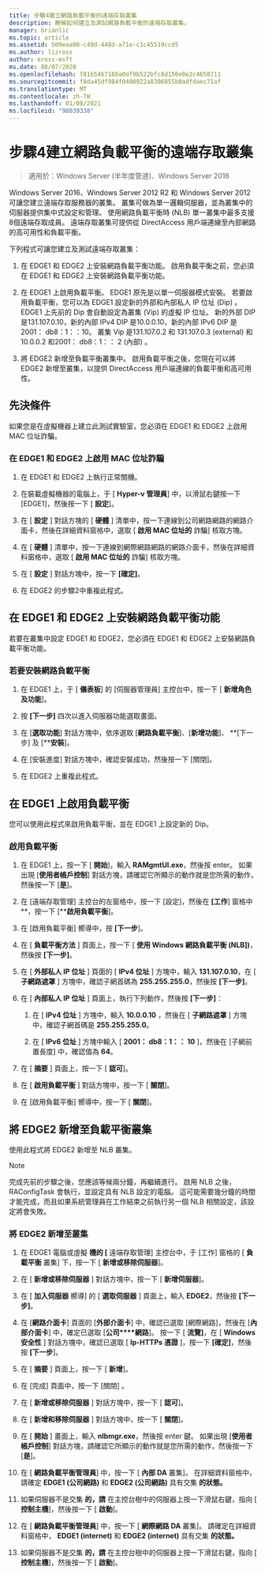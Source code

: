 ```yaml
---
title: 步驟4建立網路負載平衡的遠端存取叢集
description: 瞭解如何建立及測試網路負載平衡的遠端存取叢集。
manager: brianlic
ms.topic: article
ms.assetid: 509eaa08-c49d-448d-a71e-c1c45519ccd5
ms.author: lizross
author: eross-msft
ms.date: 08/07/2020
ms.openlocfilehash: f81b5467180a0df9b522bfc8d156e0e2c4658711
ms.sourcegitcommit: f8da45df984f0400922a8306855b0adfdaec71af
ms.translationtype: MT
ms.contentlocale: zh-TW
ms.lasthandoff: 01/08/2021
ms.locfileid: "98039338"
---
```

# <a name="step-4-create-the-network-load-balanced-remote-access-cluster"></a>步驟4建立網路負載平衡的遠端存取叢集

>適用於：Windows Server (半年度管道)、Windows Server 2016

 Windows Server 2016、Windows Server 2012 R2 和 Windows Server 2012 可讓您建立遠端存取服務器的叢集。 叢集可做為單一邏輯伺服器，並為叢集中的伺服器提供集中式設定和管理。 使用網路負載平衡時 (NLB) 單一叢集中最多支援8個遠端存取成員。 遠端存取叢集可提供從 DirectAccess 用戶端連線至內部網路的高可用性和負載平衡。

下列程式可讓您建立及測試遠端存取叢集：

1. 在 EDGE1 和 EDGE2 上安裝網路負載平衡功能。 啟用負載平衡之前，您必須在 EDGE1 和 EDGE2 上安裝網路負載平衡功能。

2. 在 EDGE1 上啟用負載平衡。 EDGE1 原先是以單一伺服器模式安裝。 若要啟用負載平衡，您可以為 EDGE1 設定新的外部和內部私人 IP 位址 (Dip) 。 EDGE1 上先前的 Dip 會自動設定為叢集 (Vip) 的虛擬 IP 位址。 新的外部 DIP 是131.107.0.10，新的內部 IPv4 DIP 是10.0.0.10，新的內部 IPv6 DIP 是2001： db8：1：：10。 叢集 Vip 是131.107.0.2 和 131.107.0.3 (external) 和10.0.0.2 和2001： db8：1：： 2 (內部) 。

3. 將 EDGE2 新增至負載平衡叢集中。 啟用負載平衡之後，您現在可以將 EDGE2 新增至叢集，以提供 DirectAccess 用戶端連線的負載平衡和高可用性。

## <a name="prerequisites"></a>先決條件

如果您是在虛擬機器上建立此測試實驗室，您必須在 EDGE1 和 EDGE2 上啟用 MAC 位址詐騙。

### <a name="enable-mac-address-spoofing-on-edge1-and-edge2"></a>在 EDGE1 和 EDGE2 上啟用 MAC 位址詐騙

1.  在 EDGE1 和 EDGE2 上執行正常關機。

2.  在裝載虛擬機器的電腦上，于 [ **Hyper-v 管理員**] 中，以滑鼠右鍵按一下 [EDGE1]，然後按一下 [ **設定**]。

3.  在 [ **設定** ] 對話方塊的 [ **硬體** ] 清單中，按一下連線到公司網路網路的網路介面卡，然後在詳細資料窗格中，選取 [ **啟用 MAC 位址的** 詐騙] 核取方塊。

4.  在 [ **硬體** ] 清單中，按一下連線到網際網路網路的網路介面卡，然後在詳細資料窗格中，選取 [ **啟用 MAC 位址的** 詐騙] 核取方塊。

5.  在 [ **設定** ] 對話方塊中，按一下 **[確定]**。

6.  在 EDGE2 的步驟2中重複此程式。

## <a name="install-the-network-load-balancing-feature-on-edge1-and-edge2"></a>在 EDGE1 和 EDGE2 上安裝網路負載平衡功能
若要在叢集中設定 EDGE1 和 EDGE2，您必須在 EDGE1 和 EDGE2 上安裝網路負載平衡功能。

### <a name="to-install-network-load-balancing"></a>若要安裝網路負載平衡

1.  在 EDGE1 上，于 [ **儀表板**] 的 [伺服器管理員] 主控台中，按一下 [ **新增角色及功能**]。

2.  按 **[下一步]** 四次以進入伺服器功能選取畫面。

3.  在 [**選取功能**] 對話方塊中，依序選取 [**網路負載平衡**]、[**新增功能**]、 **[下一步] 及 [****安裝**]。

4.  在 [安裝進度] 對話方塊中，確認安裝成功，然後按一下 [關閉]。

5.  在 EDGE2 上重複此程式。

## <a name="enable-load-balancing-on-edge1"></a>在 EDGE1 上啟用負載平衡
您可以使用此程式來啟用負載平衡，並在 EDGE1 上設定新的 Dip。

### <a name="enable-load-balancing"></a>啟用負載平衡

1.  在 EDGE1 上，按一下 [ **開始**]，輸入 **RAMgmtUI.exe**，然後按 enter。 如果出現 [**使用者帳戶控制**] 對話方塊，請確認它所顯示的動作就是您所需的動作，然後按一下 [**是**]。

2.  在 [遠端存取管理] 主控台的左窗格中，按一下 [設定]，然後在 **[工作**] 窗格中 **，按一下 [****啟用負載平衡**]。

3.  在 [啟用負載平衡] 嚮導中，按 **[下一步**]。

4.  在 [ **負載平衡方法** ] 頁面上，按一下 [ **使用 Windows 網路負載平衡 (NLB])**，然後按 **[下一步]**。

5.  在 [ **外部私人 IP 位址** ] 頁面的 [ **IPv4 位址** ] 方塊中，輸入 **131.107.0.10**，在 [ **子網路遮罩** ] 方塊中，確認子網首碼為 **255.255.255.0**，然後按 **[下一步]**。

6.  在 [ **內部私人 IP 位址** ] 頁面上，執行下列動作，然後按 **[下一步]**：

    1.  在 [ **IPv4 位址** ] 方塊中，輸入 **10.0.0.10** ，然後在 [ **子網路遮罩** ] 方塊中，確認子網首碼是 **255.255.255.0**。

    2.  在 [ **IPv6 位址** ] 方塊中輸入 [ **2001： db8：1：： 10** ]，然後在 [子網前置長度] 中，確認值為 **64**。

7.  在 [ **摘要** ] 頁面上，按一下 [ **認可**]。

8.  在 [ **啟用負載平衡** ] 對話方塊中，按一下 [ **關閉**]。

9. 在 [啟用負載平衡] 嚮導中，按一下 [ **關閉**]。

## <a name="add-edge2-to-the-load-balanced-cluster"></a>將 EDGE2 新增至負載平衡叢集
使用此程式將 EDGE2 新增至 NLB 叢集。

> [!NOTE]
> 完成先前的步驟之後，您應該等候兩分鐘，再繼續進行。 啟用 NLB 之後，RAConfigTask 會執行，並設定具有 NLB 設定的電腦。 這可能需要幾分鐘的時間才能完成，而且如果系統管理員在工作結束之前執行另一個 NLB 相關設定，該設定將會失敗。

### <a name="add-edge2-to-the-cluster"></a>將 EDGE2 新增至叢集

1.  在 EDGE1 電腦或虛擬 **機的 [** 遠端存取管理] 主控台中，于 [工作] 窗格的 [ **負載平衡** 叢集] 下，按一下 [ **新增或移除伺服器**]。

2.  在 [ **新增或移除伺服器** ] 對話方塊中，按一下 [ **新增伺服器**]。

3.  在 [ **加入伺服器** 嚮導] 的 [ **選取伺服器** ] 頁面上，輸入 **EDGE2**，然後按 **[下一步]**。

4.  在 [**網路介面卡**] 頁面的 [**外部介面卡**] 中，確認已選取 [網際網路]，然後在 [**內部介面卡**] 中，確定已選取 [**公司****網路**]。 按一下 [ **流覽]**，在 [ **Windows 安全性** ] 對話方塊中，確認已選取 [ **Ip-HTTPs 憑證** ]，按一下 **[確定]**，然後按 **[下一步**]。

5.  在 [ **摘要** ] 頁面上，按一下 [ **新增**]。

6.  在 [完成]  頁面中，按一下 [關閉] 。

7.  在 [ **新增或移除伺服器** ] 對話方塊中，按一下 [ **認可**]。

8.  在 [ **新增和移除伺服器** ] 對話方塊中，按一下 [ **關閉**]。

9. 在 [ **開始** ] 畫面上，輸入 **nlbmgr.exe**，然後按 enter 鍵。 如果出現 [**使用者帳戶控制**] 對話方塊，請確認它所顯示的動作就是您所需的動作，然後按一下 [**是**]。

10. 在 [ **網路負載平衡管理員**] 中，按一下 [ **內部 DA** 叢集]。 在詳細資料窗格中，請確定 **EDGE1 (公司網路)** 和 **EDGE2 (公司網路)** 具有交集 **的狀態。**

11. 如果伺服器不是交集 **的，請** 在主控台樹中的伺服器上按一下滑鼠右鍵，指向 [ **控制主機**]，然後按一下 [ **啟動**]。

12. 在 [ **網路負載平衡管理員**] 中，按一下 [ **網際網路 DA** 叢集]。 請確定在詳細資料窗格中， **EDGE1 (internet)** 和 **EDGE2 (internet)** 具有交集 **的狀態。**

13. 如果伺服器不是交集 **的，請** 在主控台樹中的伺服器上按一下滑鼠右鍵，指向 [ **控制主機**]，然後按一下 [ **啟動**]。
